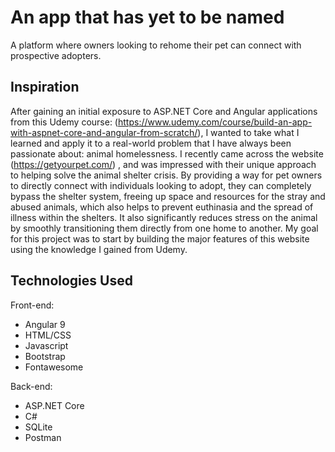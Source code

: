 # An app that has yet to be named
A platform where owners looking to rehome their pet can connect with prospective adopters.

## Inspiration
After gaining an initial exposure to ASP.NET Core and Angular applications from this Udemy course: (https://www.udemy.com/course/build-an-app-with-aspnet-core-and-angular-from-scratch/),
I wanted to take what I learned and apply it to a real-world problem that I have always been passionate about: animal homelessness. I recently came across the website (https://getyourpet.com/) , and was impressed with their unique approach to helping solve the animal shelter
crisis. By providing a way for pet owners to directly connect with individuals looking to adopt, they can completely bypass the shelter system,
freeing up space and resources for the stray and abused animals, which also helps to prevent euthinasia and the spread of illness within the shelters.
It also significantly reduces stress on the animal by smoothly transitioning them directly from one home to another.
My goal for this project was to start by building the major features of this website using the knowledge I gained from Udemy.

## Technologies Used

Front-end:
- Angular 9
- HTML/CSS
- Javascript
- Bootstrap
- Fontawesome

Back-end:
- ASP.NET Core
- C#
- SQLite
- Postman
